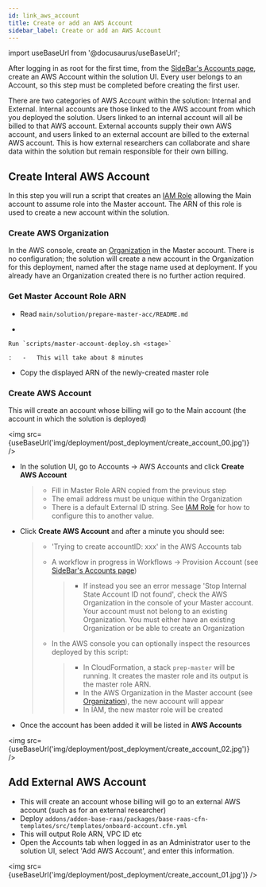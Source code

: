 ```yaml
---
id: link_aws_account
title: Create or add an AWS Account
sidebar_label: Create or add an AWS Account
---
```


import useBaseUrl from '@docusaurus/useBaseUrl';

After logging in as root for the first time, from the [SideBar's Accounts page](/user_guide/introduction), create an AWS Account
within the solution UI. Every user belongs to an Account, so this step must be
completed before creating the first user.

There are two categories of AWS Account within the solution: Internal and
External. Internal accounts are those linked to the AWS account from
which you deployed the solution. Users linked to an internal account will all
be billed to that AWS account. External accounts supply their own AWS
account, and users linked to an external account are billed to the
external AWS account. This is how external researchers can collaborate
and share data within the solution but remain responsible for their own
billing.

## Create Interal AWS Account

In this step you will run a script that creates an [IAM Role](/deployment/reference/iam_role) allowing the
Main account to assume role into the Master account. The ARN of this
role is used to create a new account within the solution.

### Create AWS Organization

In the AWS console, create an [Organization](/deployment/reference/aws_services) in the Master account. There is no configuration; the solution
will create a new account in the Organization for this deployment, named
after the stage name used at deployment. If you already have an
Organization created there is no further action required.

### Get Master Account Role ARN

- Read `main/solution/prepare-master-acc/README.md`

-


    Run `scripts/master-account-deploy.sh <stage>`

    :   -   This will take about 8 minutes

- Copy the displayed ARN of the newly-created master role

### Create AWS Account

This will create an account whose billing will go to the Main account
(the account in which the solution is deployed)

<img src={useBaseUrl('img/deployment/post_deployment/create_account_00.jpg')} />

- In the solution UI, go to Accounts → AWS Accounts and click
  **Create AWS Account**

  > - Fill in Master Role ARN copied from the previous step
  > - The email address must be unique within the Organization
  > - There is a default External ID string. See [IAM Role](/deployment/reference/iam_role) for how to
  >   configure this to another value.

- Click **Create AWS Account** and after a minute you should see:

  > - 'Trying to create accountID: xxx' in the AWS Accounts tab
  >
  > - A workflow in progress in Workflows → Provision Account (see [SideBar's Accounts page](/user_guide/introduction))
  >
  >   > - If instead you see an error message 'Stop Internal State
  >   >   Account ID not found', check the AWS Organization in the
  >   >   console of your Master account. Your account must not
  >   >   belong to an existing Organization. You must either have
  >   >   an existing Organization or be able to create an
  >   >   Organization
  >
  > - In the AWS console you can optionally inspect the resources
  >   deployed by this script:
  >
  >   > - In CloudFormation, a stack `prep-master` will be
  >   >   running. It creates the master role and its output is
  >   >   the master role ARN.
  >   > - In the AWS Organization in the Master account (see
  >   >   [Organization](/deployment/reference/aws_services)), the new account will appear
  >   > - In IAM, the new master role will be created

- Once the account has been added it will be listed in **AWS
  Accounts**

<img src={useBaseUrl('img/deployment/post_deployment/create_account_02.jpg')} />

## Add External AWS Account

- This will create an account whose billing will go to an external AWS
  account (such as for an external researcher)
- Deploy
  `addons/addon-base-raas/packages/base-raas-cfn-templates/src/templates/onboard-account.cfn.yml`
- This will output Role ARN, VPC ID etc
- Open the Accounts tab when logged in as an Administrator user to the solution UI, select
  'Add AWS Account', and enter this information.

<img src={useBaseUrl('img/deployment/post_deployment/create_account_01.jpg')} />
